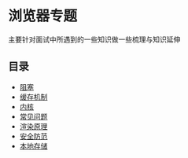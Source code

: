 # 浏览器专题

主要针对面试中所遇到的一些知识做一些梳理与知识延伸

## 目录
* [阻塞](./block.md)
* [缓存机制](./cache.md)
* [内核](./core.md)
* [常见问题](./problem.md)
* [渲染原理](./render.md)
* [安全防范](./safe.md)
* [本地存储](./storage.md)

<tongji/>